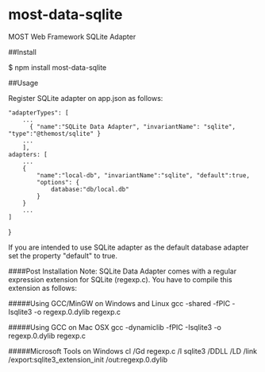 # most-data-sqlite
MOST Web Framework SQLite Adapter

##Install

$ npm install most-data-sqlite

##Usage

Register SQLite adapter on app.json as follows:

    "adapterTypes": [
        ...
          { "name":"SQLite Data Adapter", "invariantName": "sqlite", "type":"@themost/sqlite" }
        ...
        ],
    adapters: [
        ...
        { 
            "name":"local-db", "invariantName":"sqlite", "default":true,
            "options": {
                database:"db/local.db"
            }
        }
        ...
    ]
}

If you are intended to use SQLite adapter as the default database adapter set the property "default" to true. 

####Post Installation Note:
SQLite Data Adapter comes with a regular expression extension for SQLite (regexp.c). You have to compile this extension as follows:

#####Using GCC/MinGW on Windows and Linux
gcc -shared -fPIC -Isqlite3 -o regexp.0.dylib regexp.c

#####Using GCC on Mac OSX
gcc -dynamiclib -fPIC -Isqlite3 -o regexp.0.dylib regexp.c

#####Microsoft Tools on Windows
cl /Gd regexp.c /I sqlite3 /DDLL /LD /link /export:sqlite3_extension_init /out:regexp.0.dylib


